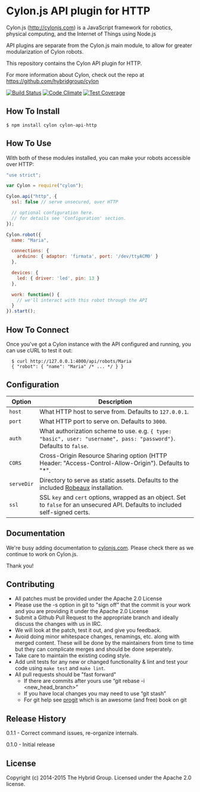 # Cylon.js API plugin for HTTP

Cylon.js (http://cylonjs.com) is a JavaScript framework for robotics, physical computing, and the Internet of Things using Node.js

API plugins are separate from the Cylon.js main module, to allow for greater modularization of Cylon robots.

This repository contains the Cylon API plugin for HTTP.

For more information about Cylon, check out the repo at https://github.com/hybridgroup/cylon

[![Build Status](https://travis-ci.org/hybridgroup/cylon-api-socketio.svg)](https://travis-ci.org/hybridgroup/cylon-api-socketio)
[![Code Climate](https://codeclimate.com/github/hybridgroup/cylon-api-socketio/badges/gpa.svg)](https://codeclimate.com/github/hybridgroup/cylon-api-socketio)
[![Test Coverage](https://codeclimate.com/github/hybridgroup/cylon-api-socketio/badges/coverage.svg)](https://codeclimate.com/github/hybridgroup/cylon-api-socketio)

## How To Install

    $ npm install cylon cylon-api-http

## How To Use

With both of these modules installed, you can make your robots accessible over HTTP:

```javascript
"use strict";

var Cylon = require("cylon");

Cylon.api("http", {
  ssl: false // serve unsecured, over HTTP

  // optional configuration here.
  // for details see 'Configuration' section.
});

Cylon.robot({
  name: "Maria",

  connections: {
    arduino: { adaptor: 'firmata', port: '/dev/ttyACM0' }
  },

  devices: {
    led: { driver: 'led', pin: 13 }
  },

  work: function() {
    // we'll interact with this robot through the API
  }
}).start();
```

## How To Connect

Once you've got a Cylon instance with the API configured and running, you can use cURL to test it out:

      $ curl http://127.0.0.1:4000/api/robots/Maria
      { "robot": { "name": "Maria" /* ... */ } }

## Configuration

Option     | Description
------     | -----------
`host`     | What HTTP host to serve from. Defaults to `127.0.0.1`.
`port`     | What HTTP port to serve on. Defaults to `3000`.
`auth`     | What authorization scheme to use. e.g. `{ type: "basic", user: "username", pass: "password"}`. Defaults to `false`.
`CORS`     | Cross-Origin Resource Sharing option (HTTP Header: "Access-Control-Allow-Origin"). Defaults to "*".
`serveDir` | Directory to serve as static assets. Defaults to the included [Robeaux][] installation.
`ssl`      | SSL `key` and `cert` options, wrapped as an object. Set to `false` for an unsecured API. Defaults to included self-signed certs.

[Robeaux]: https://github.com/hybridgroup/robeaux

## Documentation

We're busy adding documentation to [cylonjs.com](http://cylonjs.com). Please check there as we continue to work on Cylon.js.

Thank you!

## Contributing

* All patches must be provided under the Apache 2.0 License
* Please use the -s option in git to "sign off" that the commit is your work and you are providing it under the Apache 2.0 License
* Submit a Github Pull Request to the appropriate branch and ideally discuss the changes with us in IRC.
* We will look at the patch, test it out, and give you feedback.
* Avoid doing minor whitespace changes, renamings, etc. along with merged content. These will be done by the maintainers from time to time but they can complicate merges and should be done seperately.
* Take care to maintain the existing coding style.
* Add unit tests for any new or changed functionality & lint and test your code using `make test` and `make lint`.
* All pull requests should be "fast forward"
  * If there are commits after yours use “git rebase -i <new_head_branch>”
  * If you have local changes you may need to use “git stash”
  * For git help see [progit](http://git-scm.com/book) which is an awesome (and free) book on git

## Release History

0.1.1 - Correct command issues, re-organize internals.

0.1.0 - Initial release

## License

Copyright (c) 2014-2015 The Hybrid Group. Licensed under the Apache 2.0 license.

